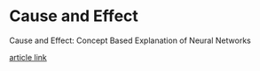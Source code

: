 # Cause and Effect
Cause and Effect: Concept Based Explanation of Neural Networks

[article link](https://arxiv.org/abs/2105.07033)
